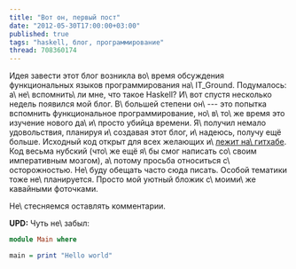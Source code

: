 ```yaml
---
title: "Вот он, первый пост"
date: "2012-05-30T17:00:00+03:00"
published: true
tags: "haskell, блог, программирование"
thread: 708360174
---
```


Идея завести этот блог возникла во\ время обсуждения функциональных языков программирования на\ IT_Ground. 
Подумалось: а\ не\ вспомнить\ ли мне, что такое Haskell? И\ вот спустя несколько недель появился мой блог. В\ большей 
степени он\ --- это попытка вспомнить функциональное программирование, но\ в\ то\ же время это изучение нового 
да\ и\ просто убийца времени. Я\ получил немало удовольствия, планируя и\ создавая этот блог, и\ надеюсь, получу ещё 
больше. Исходный код открыт для всех желающих и\ [лежит на\ гитхабе](https://github.com/dikmax/haskell-blog).
Код весьма нубский (что\ же ещё я\ бы смог написать со\ своим императивным мозгом), а\ потому просьба относиться 
с\ осторожностью. Не\ буду обещать часто сюда писать. Особой тематики тоже не\ планируется. Просто мой уютный бложик 
с\ моими\ же кавайными фоточками.

Не\ стесняемся оставлять комментарии.

**UPD:** Чуть не\ забыл:

~~~~~~~haskell
module Main where

main = print "Hello world"
~~~~~~~
